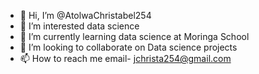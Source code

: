 - 👋 Hi, I’m @AtolwaChristabel254
- 👀 I’m interested data science
- 🌱 I’m currently learning data science at Moringa School
- 💞️ I’m looking to collaborate on Data science projects
- 📫 How to reach me email- jchrista254@gmail.com

<!---
AtolwaChristabel254/AtolwaChristabel254 is a ✨ special ✨ repository because its `README.md` (this file) appears on your GitHub profile.
You can click the Preview link to take a look at your changes.
--->
